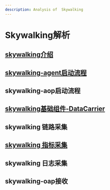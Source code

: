 ```yaml
---
description: Analysis of  Skywalking
---
```


# Skywalking解析

## [skywalking介绍](skywalking-jie-xi/skywalking-jie-shao.md)

## [skywalking-agent启动流程](skywalking-jie-xi/skywalkingagent-qi-dong-liu-cheng.md)

## skywalking-aop启动流程

## [skywalking基础组件-DataCarrier](skywalking-jie-xi/skywalking-ji-chu-zu-jian-datacarrier.md)

## skywalking 链路采集

## [skywalking 指标采集](skywalking-jie-xi/skywalking-zhi-biao-cai-ji.md)

## skywalking 日志采集

## skywalking-oap接收

